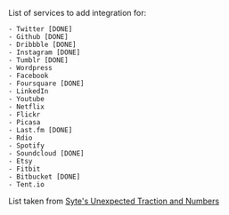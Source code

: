List of services to add integration for:

    - Twitter [DONE]
    - Github [DONE]
    - Dribbble [DONE]
    - Instagram [DONE]
    - Tumblr [DONE]
    - Wordpress
    - Facebook
    - Foursquare [DONE]
    - LinkedIn
    - Youtube
    - Netflix
    - Flickr
    - Picasa
    - Last.fm [DONE]
    - Rdio
    - Spotify
    - Soundcloud [DONE]
    - Etsy
    - Fitbit
    - Bitbucket [DONE]
    - Tent.io

List taken from [Syte's Unexpected Traction and Numbers](http://rigoneri.com/post/25804668500)
